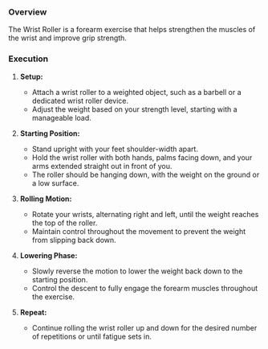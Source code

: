 ### Overview
The Wrist Roller is a forearm exercise that helps strengthen the muscles of the wrist and improve grip strength.

### Execution
1. **Setup:**
   - Attach a wrist roller to a weighted object, such as a barbell or a dedicated wrist roller device.
   - Adjust the weight based on your strength level, starting with a manageable load.

2. **Starting Position:**
   - Stand upright with your feet shoulder-width apart.
   - Hold the wrist roller with both hands, palms facing down, and your arms extended straight out in front of you.
   - The roller should be hanging down, with the weight on the ground or a low surface.

3. **Rolling Motion:**
   - Rotate your wrists, alternating right and left, until the weight reaches the top of the roller.
   - Maintain control throughout the movement to prevent the weight from slipping back down.

4. **Lowering Phase:**
   - Slowly reverse the motion to lower the weight back down to the starting position.
   - Control the descent to fully engage the forearm muscles throughout the exercise.

5. **Repeat:**
   - Continue rolling the wrist roller up and down for the desired number of repetitions or until fatigue sets in.